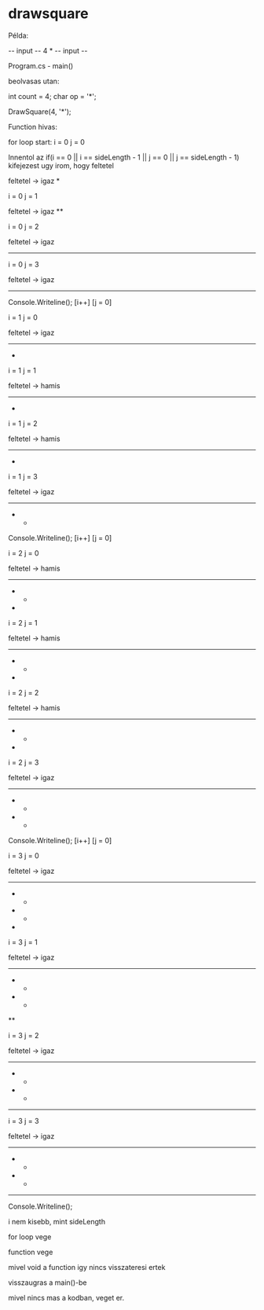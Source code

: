 # drawsquare

Példa:

-- input --
4
*
-- input --


Program.cs - main()

beolvasas utan:

int count = 4;
char op = '*';

DrawSquare(4, '*');

Function hivas:

for loop start:
i = 0
j = 0

Innentol az if(i == 0 || i == sideLength - 1 || j == 0 || j == sideLength - 1) kifejezest ugy irom, hogy feltetel

feltetel -> igaz 
*

i = 0
j = 1

feltetel -> igaz 
**

i = 0
j = 2

feltetel -> igaz 
***

i = 0
j = 3

feltetel -> igaz 
****

Console.Writeline();
[i++]
[j = 0]

i = 1
j = 0

feltetel -> igaz 
****
*

i = 1 
j = 1

feltetel -> hamis 
****
* 

i = 1
j = 2

feltetel -> hamis 
****
*  

i = 1
j = 3

feltetel -> igaz 
****
*  *

Console.Writeline();
[i++]
[j = 0]

i = 2
j = 0

feltetel -> hamis 
****
*  *
*

i = 2 
j = 1

feltetel -> hamis 
****
*  *
*

i = 2 
j = 2


feltetel -> hamis 
****
*  *
*

i = 2
j = 3

feltetel -> igaz 
****
*  *
*  *

Console.Writeline();
[i++]
[j = 0]

i = 3
j = 0

feltetel -> igaz 
****
*  *
*  *
*

i = 3 
j = 1

feltetel -> igaz 
****
*  *
*  *
**

i = 3
j = 2

feltetel -> igaz 
****
*  *
*  *
***

i = 3
j = 3

feltetel -> igaz 
****
*  *
*  *
****

Console.Writeline();

i nem kisebb, mint sideLength

for loop vege

function vege

mivel void a function igy nincs visszateresi ertek

visszaugras a main()-be

mivel nincs mas a kodban, veget er.

